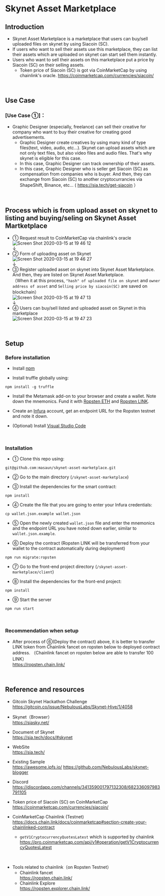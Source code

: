 # Skynet Asset Marketplace
## Introduction
- Skynet Asset Marketplace is a marketplace that users can buy/sell uploaded files on skynet by using Siacoin (SC).
- If users who want to sell their assets use this marketplace, they can list their assets which are uploaded on skynet can start sell them instantly.
- Users who want to sell their assets on this marketplace put a price by Siacoin (SC) on their selling assets.
  - Token price of Siacoin (SC) is got via CoinMarketCap by using chainlink's oracle. 
    https://coinmarketcap.com/currencies/siacoin/

<br />

## Use Case
### [Use Case ①]：
- Graphic Designer (especially, freelance) can sell their creative for company who want to buy their creative for creating good advertisements.
  - Graphic Designer create creatives by using many kind of type files(text, video, audio, etc...). Skynet can upload assets which are not only text files, but also video files and audio files. That's why skynet is eligible for this case.
  - In this case, Graphic Designer can track ownership of their assets.
  - In this case, Graphic Designer who is seller get Siacoin (SC) as compensation from companies who is buyer. And then, they can exchange from Siacoin (SC) to another cryptocurrancies via ShapeShift, Binance, etc... ( https://sia.tech/get-siacoin ）


<br />

## Process which is from upload asset on skynet to listing and buying/seling on Skynet Asset Martketplace
- ① Request result to CoinMarketCap via chainlink's oracle  
  ![Screen Shot 2020-03-15 at 19 46 12](https://user-images.githubusercontent.com/19357502/76708288-0039d700-66f6-11ea-828a-f2152aeb9fa7.png)  
  ↓  
- ② Form of uploading asset on Skynet
  ![Screen Shot 2020-03-15 at 19 46 27](https://user-images.githubusercontent.com/19357502/76708292-016b0400-66f6-11ea-85bf-acdf52da0bda.png)  
  ↓  
- ③ Register uploaded asset on skynet into Skynet Asset Marketplace. And then, they are listed on Skynet Asset Marketplace.  
 （When it at this process, `"hash" of uploaded file on skynet` and `owner address of asset` and `Selling price by siacoin(SC)` are saved on blockchain）  
  ![Screen Shot 2020-03-15 at 19 47 13](https://user-images.githubusercontent.com/19357502/76708293-02039a80-66f6-11ea-969d-54da49bfc35f.png)  
  ↓  
- ④ Users can buy/sell listed and uploaded asset on Skynet in this marketplace  
  ![Screen Shot 2020-03-15 at 19 47 23](https://user-images.githubusercontent.com/19357502/76708294-029c3100-66f6-11ea-90bc-1b4930c095df.png)  


<br />

## Setup
### Before installation
- Install [npm](https://www.npmjs.com/get-npm)

- Install truffle globally using:

`npm install -g truffle`

- Install the Metamask add-on to your browser and create a wallet.
Note down the mnemonics.
Fund it with [Ropsten ETH](https://faucet.metamask.io/) and [Ropsten LINK](https://ropsten.chain.link/).

- Create an [Infura](https://infura.io/) account, get an endpoint URL for the Ropsten testnet and note it down.

- (Optional) Install [Visual Studio Code](https://code.visualstudio.com/)

<br>

### Installation

- ① Clone this repo using:   

`git@github.com:masaun/skynet-asset-marketplace.git`

- ② Go to the main directory (`/skynet-asset-marketplace`)   

- ③ Install the dependencies for the smart contract:   

`npm install`  

- ④ Create the file that you are going to enter your Infura credentials:  

`cp wallet.json.example wallet.json`  

- ⑤ Open the newly created `wallet.json` file and enter the mnemonics and the endpoint URL you have noted down earlier, similar to `wallet.json.example`.  

- ⑥ Deploy the contract (Ropsten LINK will be transferred from your wallet to the contract automatically during deployment)  

`npm run migrate:ropsten`

- ⑦ Go to the front-end project directory (`/skynet-asset-marketplace/client`)  

- ⑧ Install the dependencies for the front-end project:  

`npm install`  

- ⑨ Start the server  

`npm run start`  


<br>

### Recommendation when setup
- After process of ⑥(Deploy the contract) above, it is better to transfer LINK token from Chainlink fancet on ropsten below to deployed contract address.
（Chainlink fancet on ropsten below are able to transfer 100 LINK）  
https://ropsten.chain.link/  



<br />

## Reference and resources
- Gitcoin Skynet Hackathon Challenge   
https://gitcoin.co/issue/NebulousLabs/Skynet-Hive/1/4058

- Skynet（Browser）  
https://siasky.net/

- Document of Skynet  
https://sia.tech/docs/#skynet

- WebSite  
https://sia.tech/

- Existing Sample  
https://awesome.ipfs.io/
https://github.com/NebulousLabs/skynet-blogger

- Discord  
https://discordapp.com/channels/341359001797132308/682336097983791105

- Token price of Siacoin (SC) on CoinMarketCap  
https://coinmarketcap.com/currencies/siacoin/

- CoinMarketCap Chainlink (Testnet)  
https://docs.chain.link/docs/coinmarketcap#section-create-your-chainlinked-contract   
   - `getV1CryptocurrencyQuotesLatest` which is supported by chainlink  
     https://pro.coinmarketcap.com/api/v1#operation/getV1CryptocurrencyQuotesLatest

<br>

- Tools related to chainlink（on Ropsten Testnet）
   - Chainlink fancet  
     https://ropsten.chain.link/
   - Chainlink Explore  
     https://ropsten.explorer.chain.link/

